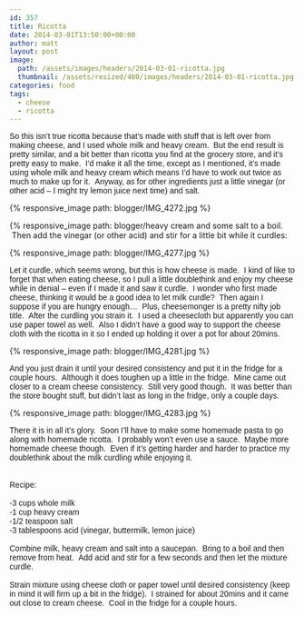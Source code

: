 ```yaml
---
id: 357
title: Ricotta
date: 2014-03-01T13:50:00+00:00
author: matt
layout: post
image: 
  path: /assets/images/headers/2014-03-01-ricotta.jpg
  thumbnail: /assets/resized/480/images/headers/2014-03-01-ricotta.jpg
categories: food
tags:
  - cheese
  - ricotta
---
```

<span style="font-family: Arial, Helvetica, sans-serif;">So this isn&#8217;t true ricotta because that&#8217;s made with stuff that is left over from making cheese, and I used whole milk and heavy cream. &nbsp;But the end result is pretty similar, and a bit better than ricotta you find at the grocery store, and it&#8217;s pretty easy to make. &nbsp;I&#8217;d make it all the time, except as I mentioned, it&#8217;s made using whole milk and heavy cream which means I&#8217;d have to work out twice as much to make up for it. &nbsp;Anyway, as for other ingredients just a little vinegar (or other acid &#8211; I might try lemon juice next time) and salt. &nbsp;


{% responsive_image path: blogger/IMG_4272.jpg %}


{% responsive_image path: blogger/heavy cream and some salt to a boil. &nbsp;Then add the vinegar (or other acid) and stir for a little bit while it curdles:


{% responsive_image path: blogger/IMG_4277.jpg %}


<span style="font-family: Arial, Helvetica, sans-serif;">Let it curdle, which seems wrong, but this is how cheese is made. &nbsp;I kind of like to forget that when eating cheese, so I pull a little doublethink and enjoy my cheese while in denial &#8211; even if I made it and saw it curdle. &nbsp;I wonder who first made cheese, thinking it would be a good idea to let milk curdle? &nbsp;Then again I suppose if you are hungry enough&#8230; &nbsp;Plus, cheesemonger is a pretty nifty job title. &nbsp;After the curdling you strain it. &nbsp;I used a cheesecloth but apparently you can use paper towel as well. &nbsp;Also I didn&#8217;t have a good way to support the cheese cloth with the ricotta in it so I ended up holding it over a pot for about 20mins. &nbsp;


{% responsive_image path: blogger/IMG_4281.jpg %}


<span style="font-family: Arial, Helvetica, sans-serif;">And you just drain it until your desired consistency and put it in the fridge for a couple hours. &nbsp;Although it does toughen up a little in the fridge. &nbsp;Mine came out closer to a cream cheese consistency. &nbsp;Still very good though. &nbsp;It was better than the store bought stuff, but didn&#8217;t last as long in the fridge, only a couple days.


{% responsive_image path: blogger/IMG_4283.jpg %}

<span style="font-family: Arial, Helvetica, sans-serif;">There it is in all it&#8217;s glory. &nbsp;Soon I&#8217;ll have to make some homemade pasta to go along with homemade ricotta. &nbsp;I probably won&#8217;t even use a sauce. &nbsp;Maybe more homemade cheese though. &nbsp;Even if it&#8217;s getting harder and harder to practice my doublethink about the milk curdling while enjoying it.</span>  
<span style="font-family: Arial, Helvetica, sans-serif;"><br /></span><span style="font-family: Arial, Helvetica, sans-serif;"><br /></span><span style="font-family: Arial, Helvetica, sans-serif;">Recipe:</span>  
<span style="font-family: Arial, Helvetica, sans-serif;"><br /></span><span style="font-family: Arial, Helvetica, sans-serif;">-3 cups whole milk</span>  
<span style="font-family: Arial, Helvetica, sans-serif;">-1 cup heavy cream</span>  
<span style="font-family: Arial, Helvetica, sans-serif;">-1/2 teaspoon salt</span>  
<span style="font-family: Arial, Helvetica, sans-serif;">-3 tablespoons acid (vinegar, buttermilk, lemon juice)</span>  
<span style="font-family: Arial, Helvetica, sans-serif;"><br /></span><span style="font-family: Arial, Helvetica, sans-serif;">Combine milk, heavy cream and salt into a saucepan. &nbsp;Bring to a boil and then remove from heat. &nbsp;Add acid and stir for a few seconds and then let the mixture curdle.</span>  
<span style="font-family: Arial, Helvetica, sans-serif;"><br /></span><span style="font-family: Arial, Helvetica, sans-serif;">Strain mixture using cheese cloth or paper towel until desired consistency (keep in mind it will firm up a bit in the fridge). &nbsp;I strained for about 20mins and it came out close to cream cheese. &nbsp;Cool in the fridge for a couple hours.&nbsp;</span>
